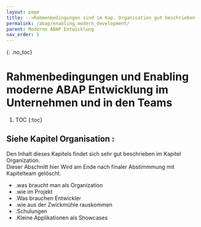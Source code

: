 ```yaml
---
layout: page
title: -->Rahmenbedingungen sind im Kap. Organisation gut beschrieben .... kommt raus hier
permalink: /abap/enabling_modern_development/
parent: Moderne ABAP Entwicklung
nav_order: 5
---
```



{: .no_toc}
# Rahmenbedingungen und Enabling moderne ABAP Entwicklung im  Unternehmen und in den Teams
1. TOC
{:toc}


## Siehe Kapitel Organisation : 

Den Inhalt dieses Kapitels findet sich sehr gut beschrieben im Kapitel Organization.  
Dieser Abschnitt hier Wird am Ende nach finaler Abstimmmung mit Kapitelteam gelöscht.


- .was braucht man als Organization
- .wie im Projekt 
- .Was brauchen Entwickler
- .wie aus der Zwickmühle rauskommen
- .Schulungen
- .Kleine Applikationen als Showcases
